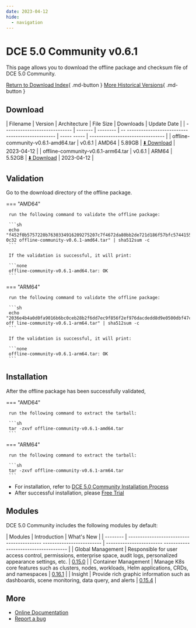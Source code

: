 ```yaml
---
date: 2023-04-12
hide:
  - navigation
---
```


# DCE 5.0 Community v0.6.1

This page allows you to download the offline package and checksum file of DCE 5.0 Community.

[Return to Download Index](../index.md){ .md-button }
[More Historical Versions](./dce5-installer-history.md){ .md-button }

## Download

| Filename | Version | Architecture | File Size | Downloads | Update Date |
| ----------------------------- | ------- | -------- | -- ----------------------------------------------- | ----- ----- | -------------------------------- |
| offline-community-v0.6.1-amd64.tar | v0.6.1 | AMD64 | 5.89GB | [:arrow_down: Download](https://qiniu-download-public.daocloud.io/DaoCloud_Enterprise/dce5/offline-community-v0.6.1-amd64.tar) | 2023-04-12 |
| offline-community-v0.6.1-arm64.tar | v0.6.1 | ARM64 | 5.52GB | [:arrow_down: Download](https://qiniu-download-public.daocloud.io/DaoCloud_Enterprise/dce5/offline-community-v0.6.1-arm64.tar) | 2023-04-12 |

## Validation

Go to the download directory of the offline package.

=== "AMD64"

     run the following command to validate the offline package:

     ```sh
     echo "f452f0b5757220b7630334916209275207c7f4672da80bb2de721d186f57bfc5744155a514a88f0271ec9a02f90f831baa4bcb32fd3b169d0255773916f1 0c32 offline-community-v0.6.1-amd64.tar" | sha512sum -c
     ```

     If the validation is successful, it will print:

     ```none
     offline-community-v0.6.1-amd64.tar: OK
     ```

=== "ARM64"

     run the following command to validate the offline package:

     ```sh
     echo "2036e4b4a0d0fa9016b6bc0ceb28b2f6dd7ec9f856f2ef976dacdedd8d9e0500dbf47c7f070d70954fc9a3fd6adf060e550cf52a2343443531c85493e308de9f off line-community-v0.6.1-arm64.tar" | sha512sum -c
     ```

     If the validation is successful, it will print:

     ```none
     offline-community-v0.6.1-arm64.tar: OK
     ```

## Installation

After the offline package has been successfully validated,

=== "AMD64"

     run the following command to extract the tarball:

     ```sh
     tar -zxvf offline-community-v0.6.1-amd64.tar
     ```

=== "ARM64"

     run the following command to extract the tarball:

     ```sh
     tar -zxvf offline-community-v0.6.1-arm64.tar
     ```

- For installation, refer to [DCE 5.0 Community Installation Process](../../install/community/k8s/online.md#_2)
- After successful installation, please [Free Trial](../../dce/license0.md)

## Modules

DCE 5.0 Community includes the following modules by default:

| Modules | Introduction | What's New |
| -------- | ----------------------------------------- ------------------------- | ------------------------ ------------------------------------- |
| Global Management | Responsible for user access control, permissions, enterprise space, audit logs, personalized appearance settings, etc. | [0.15.0](../../ghippo/intro/release-notes.md#0150) |
| Container Management | Manage K8s core features such as clusters, nodes, workloads, Helm applications, CRDs, and namespaces | [0.16.1](../../kpanda/intro/release-notes.md#0161) |
| Insight | Provide rich graphic information such as dashboards, scene monitoring, data query, and alerts | [0.15.4](../../insight/intro/releasenote.md#0154) |

## More

- [Online Documentation](../../dce/index.md)
- [Report a bug](https://github.com/DaoCloud/DaoCloud-docs/issues)